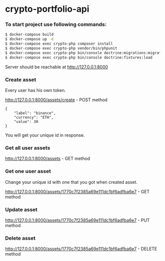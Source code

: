 crypto-portfolio-api
==============

### To start project use following commands:
```sh
$ docker-compose build
$ docker-compose up -d
$ docker-compose exec crypto-php composer install
$ docker-compose exec crypto-php vendor/bin/phpunit
$ docker-compose exec crypto-php bin/console doctrine:migrations:migrate
$ docker-compose exec crypto-php bin/console doctrine:fixtures:load
```

Server should be reachable at http://127.0.0.1:8000


### Create asset

Every user has his own token.

http://127.0.0.1:8000/assets/create - POST method
```
{
    "label": "binance",
    "currency": "ETH",
    "value": 30
}
```

You will get your unique id in response.

### Get all user assets

http://127.0.0.1:8000/assets - GET method

### Get one user asset

Change your unique id with one that you got when created asset.

http://127.0.0.1:8000/assets/1770c7f2385a69e111dc1bf6adfba6e7 - GET method

### Update asset

http://127.0.0.1:8000/assets/1770c7f2385a69e111dc1bf6adfba6e7 - PUT method

### Delete asset

http://127.0.0.1:8000/assets/1770c7f2385a69e111dc1bf6adfba6e7 - DELETE method
